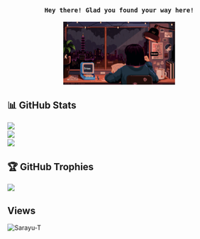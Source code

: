<h4 align="center"><samp> Hey there!  Glad you found your way here! </samp></h4>

<p align="center">
   <img   width="50%" src="https://github.com/Sarayu-T/Sarayu-T/blob/main/coder.svg" /> 
</p>

## 📊 GitHub Stats
![](https://github-readme-stats.vercel.app/api?username=Sarayu-T&theme=dark&hide_border=false&include_all_commits=false&count_private=false)<br/>
![](https://github-readme-streak-stats.herokuapp.com/?user=Sarayu-T&theme=dark&hide_border=false)<br/>
![](https://github-readme-stats.vercel.app/api/top-langs/?username=Sarayu-T&theme=dark&hide_border=false&include_all_commits=false&count_private=false&layout=compact)

## 🏆 GitHub Trophies
![](https://github-profile-trophy.vercel.app/?username=Sarayu-T&theme=nord&no-frame=false&no-bg=true&margin-w=4)

## Views
<p align="left"> <img src="https://komarev.com/ghpvc/?username=Sarayu-T&label=Profile%20views&color=0e75b6&style=flat" alt="Sarayu-T" /> </p>

<!--
**ari-hacks/ari-hacks** is a ✨ _special_ ✨ repository because its `README.md` (this file) appears on your GitHub profile.

Here are some ideas to get you started:

- 🔭 I’m currently working on ...
- 🌱 I’m currently learning ...
- 👯 I’m looking to collaborate on ...
- 🤔 I’m looking for help with ...
- 💬 Ask me about ...
- 📫 How to reach me: ...
- 😄 Pronouns: ...
- ⚡ Fun fact: ...
-->
